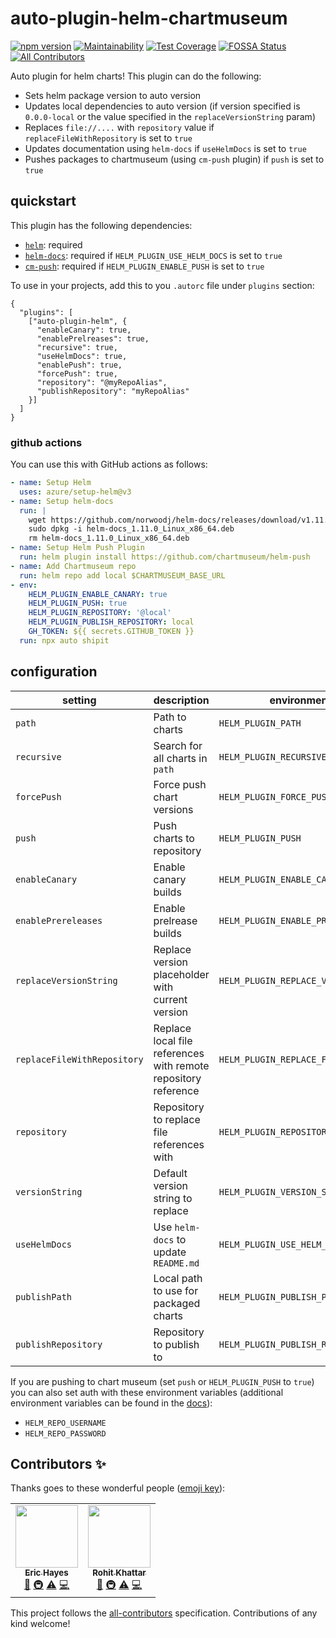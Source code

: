 # auto-plugin-helm-chartmuseum

[![npm version](https://badge.fury.io/js/auto-plugin-helm-chartmuseum.svg)](https://badge.fury.io/js/auto-plugin-helm-chartmuseum) [![Maintainability](https://api.codeclimate.com/v1/badges/0786ebf1133fdadab59d/maintainability)](https://codeclimate.com/github/ejhayes/auto-plugin-helm-chartmuseum/maintainability) [![Test Coverage](https://api.codeclimate.com/v1/badges/0786ebf1133fdadab59d/test_coverage)](https://codeclimate.com/github/ejhayes/auto-plugin-helm-chartmuseum/test_coverage) [![FOSSA Status](https://app.fossa.com/api/projects/git%2Bgithub.com%2Fejhayes%2Fauto-plugin-helm-chartmuseum.svg?type=shield)](https://app.fossa.com/projects/git%2Bgithub.com%2Fejhayes%2Fauto-plugin-helm-chartmuseum?ref=badge_shield) <!-- ALL-CONTRIBUTORS-BADGE:START - Do not remove or modify this section -->
[![All Contributors](https://img.shields.io/badge/all_contributors-2-orange.svg?style=flat-square)](#contributors-)
<!-- ALL-CONTRIBUTORS-BADGE:END -->

Auto plugin for helm charts! This plugin can do the following:

- Sets helm package version to auto version
- Updates local dependencies to auto version (if version specified is `0.0.0-local` or the value specified in the `replaceVersionString` param)
- Replaces `file://....` with `repository` value if `replaceFileWithRepository` is set to `true`
- Updates documentation using `helm-docs` if `useHelmDocs` is set to `true`
- Pushes packages to chartmuseum (using `cm-push` plugin) if `push` is set to `true`

## quickstart

This plugin has the following dependencies:

- [`helm`](https://github.com/helm/helm): required
- [`helm-docs`](https://github.com/norwoodj/helm-docs): required if `HELM_PLUGIN_USE_HELM_DOCS` is set to `true`
- [`cm-push`](https://github.com/chartmuseum/helm-push): required if `HELM_PLUGIN_ENABLE_PUSH` is set to `true`

To use in your projects, add this to you `.autorc` file under `plugins` section:

```
{
  "plugins": [
    ["auto-plugin-helm", {
      "enableCanary": true,
      "enablePrelreases": true,
      "recursive": true,
      "useHelmDocs": true,
      "enablePush": true,
      "forcePush": true,
      "repository": "@myRepoAlias",
      "publishRepository": "myRepoAlias"
    }]
  ]
}
```

### github actions

You can use this with GitHub actions as follows:

```yaml
- name: Setup Helm
  uses: azure/setup-helm@v3
- name: Setup helm-docs
  run: |
    wget https://github.com/norwoodj/helm-docs/releases/download/v1.11.0/helm-docs_1.11.0_Linux_x86_64.deb
    sudo dpkg -i helm-docs_1.11.0_Linux_x86_64.deb
    rm helm-docs_1.11.0_Linux_x86_64.deb
- name: Setup Helm Push Plugin
  run: helm plugin install https://github.com/chartmuseum/helm-push
- name: Add Chartmuseum repo
  run: helm repo add local $CHARTMUSEUM_BASE_URL
- env:
    HELM_PLUGIN_ENABLE_CANARY: true
    HELM_PLUGIN_PUSH: true
    HELM_PLUGIN_REPOSITORY: '@local'
    HELM_PLUGIN_PUBLISH_REPOSITORY: local
    GH_TOKEN: ${{ secrets.GITHUB_TOKEN }}
  run: npx auto shipit
```

## configuration

| setting                     | description                                                    | environment variable                       | default       |
| --------------------------- | -------------------------------------------------------------- | ------------------------------------------ | ------------- |
| `path`                      | Path to charts                                                 | `HELM_PLUGIN_PATH`                         | `.`           |
| `recursive`                 | Search for all charts in `path`                                | `HELM_PLUGIN_RECURSIVE`                    | `false`       |
| `forcePush`                 | Force push chart versions                                      | `HELM_PLUGIN_FORCE_PUSH`                   | `false`       |
| `push`                      | Push charts to repository                                      | `HELM_PLUGIN_PUSH`                         | `false`       |
| `enableCanary`              | Enable canary builds                                           | `HELM_PLUGIN_ENABLE_CANARY`                | `false`       |
| `enablePrereleases`         | Enable prelrease builds                                        | `HELM_PLUGIN_ENABLE_PRERELEASE`            | `false`       |
| `replaceVersionString`      | Replace version placeholder with current version               | `HELM_PLUGIN_REPLACE_VERSION_STRING`       | `true`        |
| `replaceFileWithRepository` | Replace local file references with remote repository reference | `HELM_PLUGIN_REPLACE_FILE_WITH_REPOSITORY` | `false`       |
| `repository`                | Repository to replace file references with                     | `HELM_PLUGIN_REPOSITORY`                   | `''`          |
| `versionString`             | Default version string to replace                              | `HELM_PLUGIN_VERSION_STRING`               | `0.0.0-local` |
| `useHelmDocs`               | Use `helm-docs` to update `README.md`                          | `HELM_PLUGIN_USE_HELM_DOCS`                | `false`       |
| `publishPath`               | Local path to use for packaged charts                          | `HELM_PLUGIN_PUBLISH_PATH`                 | `publish`     |
| `publishRepository`         | Repository to publish to                                       | `HELM_PLUGIN_PUBLISH_REPOSITORY`           | `publish`     |

If you are pushing to chart museum (set `push` or `HELM_PLUGIN_PUSH` to `true`) you can also set auth with these environment variables (additional environment variables can be found in the [docs](https://github.com/norwoodj/helm-docs)):

- `HELM_REPO_USERNAME`
- `HELM_REPO_PASSWORD`

## Contributors ✨

Thanks goes to these wonderful people ([emoji key](https://allcontributors.org/docs/en/emoji-key)):

<!-- ALL-CONTRIBUTORS-LIST:START - Do not remove or modify this section -->
<!-- prettier-ignore-start -->
<!-- markdownlint-disable -->
<table>
  <tr>
    <td align="center"><a href="https://github.com/ejhayes"><img src="https://avatars.githubusercontent.com/u/310233?v=4?s=100" width="100px;" alt=""/><br /><sub><b>Eric Hayes</b></sub></a><br /><a href="https://github.com/ejhayes/auto-plugin-helm-chartmuseum/commits?author=ejhayes" title="Documentation">📖</a> <a href="#infra-ejhayes" title="Infrastructure (Hosting, Build-Tools, etc)">🚇</a> <a href="https://github.com/ejhayes/auto-plugin-helm-chartmuseum/commits?author=ejhayes" title="Tests">⚠️</a> <a href="https://github.com/ejhayes/auto-plugin-helm-chartmuseum/commits?author=ejhayes" title="Code">💻</a></td>
    <td align="center"><a href="https://github.com/rfun"><img src="https://avatars.githubusercontent.com/u/2608543?v=4?s=100" width="100px;" alt=""/><br /><sub><b>Rohit Khattar</b></sub></a><br /><a href="https://github.com/ejhayes/auto-plugin-helm-chartmuseum/commits?author=rfun" title="Documentation">📖</a> <a href="#infra-rfun" title="Infrastructure (Hosting, Build-Tools, etc)">🚇</a> <a href="https://github.com/ejhayes/auto-plugin-helm-chartmuseum/commits?author=rfun" title="Tests">⚠️</a> <a href="https://github.com/ejhayes/auto-plugin-helm-chartmuseum/commits?author=rfun" title="Code">💻</a></td>
  </tr>
</table>

<!-- markdownlint-restore -->
<!-- prettier-ignore-end -->

<!-- ALL-CONTRIBUTORS-LIST:END -->

This project follows the [all-contributors](https://github.com/all-contributors/all-contributors) specification. Contributions of any kind welcome!
